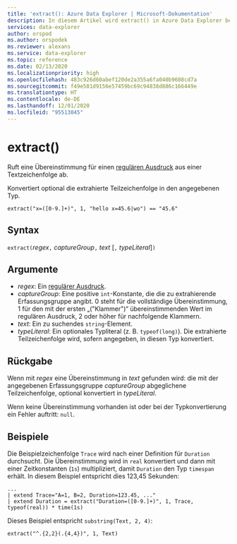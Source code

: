 ```yaml
---
title: 'extract(): Azure Data Explorer | Microsoft-Dokumentation'
description: In diesem Artikel wird extract() in Azure Data Explorer beschrieben.
services: data-explorer
author: orspod
ms.author: orspodek
ms.reviewer: alexans
ms.service: data-explorer
ms.topic: reference
ms.date: 02/13/2020
ms.localizationpriority: high
ms.openlocfilehash: 483c926d60abef120de2a355a6fa040b9608cd7a
ms.sourcegitcommit: f49e581d9156e57459bc69c94838d886c166449e
ms.translationtype: HT
ms.contentlocale: de-DE
ms.lasthandoff: 12/01/2020
ms.locfileid: "95513045"
---
```

# <a name="extract"></a>extract()

Ruft eine Übereinstimmung für einen [regulären Ausdruck](./re2.md) aus einer Textzeichenfolge ab. 

Konvertiert optional die extrahierte Teilzeichenfolge in den angegebenen Typ.

```kusto
extract("x=([0-9.]+)", 1, "hello x=45.6|wo") == "45.6"
```

## <a name="syntax"></a>Syntax

`extract(`*regex*`,` *captureGroup*`,` *text* [`,` *typeLiteral*]`)`

## <a name="arguments"></a>Argumente

* *regex*: Ein [regulärer Ausdruck](./re2.md).
* *captureGroup*: Eine positive `int`-Konstante, die die zu extrahierende Erfassungsgruppe angibt. 0 steht für die vollständige Übereinstimmung, 1 für den mit der ersten „("Klammer")“ übereinstimmenden Wert im regulären Ausdruck, 2 oder höher für nachfolgende Klammern.
* *text*: Ein zu suchendes `string`-Element.
* *typeLiteral*: Ein optionales Typliteral (z. B. `typeof(long)`). Die extrahierte Teilzeichenfolge wird, sofern angegeben, in diesen Typ konvertiert. 

## <a name="returns"></a>Rückgabe

Wenn mit *regex* eine Übereinstimmung in *text* gefunden wird: die mit der angegebenen Erfassungsgruppe *captureGroup* abgeglichene Teilzeichenfolge, optional konvertiert in *typeLiteral*.

Wenn keine Übereinstimmung vorhanden ist oder bei der Typkonvertierung ein Fehler auftritt: `null`. 

## <a name="examples"></a>Beispiele

Die Beispielzeichenfolge `Trace` wird nach einer Definition für `Duration` durchsucht. Die Übereinstimmung wird in `real` konvertiert und dann mit einer Zeitkonstanten (`1s`) multipliziert, damit `Duration` den Typ `timespan` erhält. In diesem Beispiel entspricht dies 123,45 Sekunden:

```kusto
...
| extend Trace="A=1, B=2, Duration=123.45, ..."
| extend Duration = extract("Duration=([0-9.]+)", 1, Trace, typeof(real)) * time(1s) 
```

Dieses Beispiel entspricht `substring(Text, 2, 4)`:

```kusto
extract("^.{2,2}(.{4,4})", 1, Text)
```